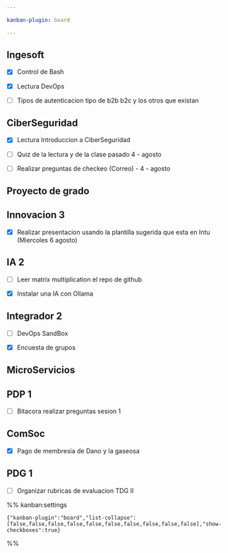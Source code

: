 ```yaml
---

kanban-plugin: board

---
```


## Ingesoft

- [x] Control de Bash
- [x] Lectura DevOps
- [ ] Tipos de autenticacion tipo de b2b b2c y los otros que existan


## CiberSeguridad

- [x] Lectura Introduccion a CiberSeguridad
- [ ] Quiz de la lectura y de la clase pasado 4 - agosto
- [ ] Realizar preguntas de checkeo (Correo) - 4 - agosto


## Proyecto de grado



## Innovacion 3

- [x] Realizar presentacion usando la plantilla sugerida que esta en Intu (Miercoles 6 agosto)


## IA 2

- [ ] Leer matrix multiplication el repo de github
- [x] Instalar una IA con Ollama


## Integrador 2

- [ ] DevOps SandBox
- [x] Encuesta de grupos


## MicroServicios



## PDP 1

- [ ] Bitacora realizar preguntas sesion 1


## ComSoc

- [x] Pago de membresia de Dano y la gaseosa


## PDG 1

- [ ] Organizar rubricas de evaluacion TDG II




%% kanban:settings
```
{"kanban-plugin":"board","list-collapse":[false,false,false,false,false,false,false,false,false,false],"show-checkboxes":true}
```
%%